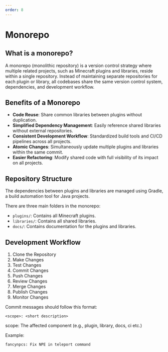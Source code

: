 ```yaml
---
order: 8
---
```

# Monorepo

## What is a monorepo?

A monorepo (monolithic repository) is a version control strategy where multiple related projects, such as Minecraft plugins and libraries, reside within a single repository. 
Instead of maintaining separate repositories for each plugin or library, all codebases share the same version control system, dependencies, and development workflow.

## Benefits of a Monorepo

- **Code Reuse**: Share common libraries between plugins without duplication.
- **Simplified Dependency Management**: Easily reference shared libraries without external repositories.
- **Consistent Development Workflow**: Standardized build tools and CI/CD pipelines across all projects.
- **Atomic Changes**: Simultaneously update multiple plugins and libraries within the same commit.
- **Easier Refactoring**: Modify shared code with full visibility of its impact on all projects.

## Repository Structure

The dependencies between plugins and libraries are managed using Gradle, a build automation tool for Java projects.

There are three main folders in the monorepo:

- `plugins/`: Contains all Minecraft plugins.
- `libraries/`: Contains all shared libraries.
- `docs/`: Contains documentation for the plugins and libraries.

## Development Workflow

1. Clone the Repository
2. Make Changes
3. Test Changes
4. Commit Changes
5. Push Changes
6. Review Changes
7. Merge Changes
8. Publish Changes
9. Monitor Changes

Commit messages should follow this format:

```
<scope>: <short description>
```

scope: The affected component (e.g., plugin, library, docs, ci etc.)

Example:

```
fancynpcs: Fix NPE in teleport command
```